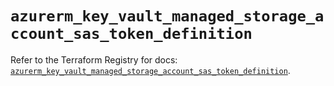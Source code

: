 # `azurerm_key_vault_managed_storage_account_sas_token_definition`

Refer to the Terraform Registry for docs: [`azurerm_key_vault_managed_storage_account_sas_token_definition`](https://registry.terraform.io/providers/hashicorp/azurerm/4.6.0/docs/resources/key_vault_managed_storage_account_sas_token_definition).
